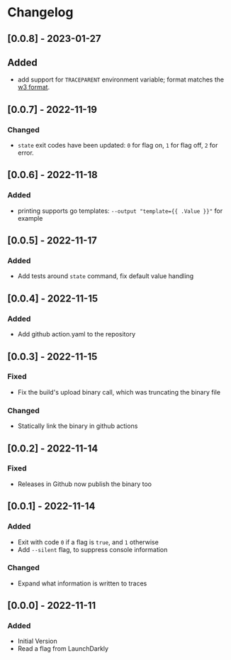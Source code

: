 # Changelog

## [0.0.8] - 2023-01-27

## Added

- add support for `TRACEPARENT` environment variable; format matches the [w3 format](https://www.w3.org/TR/trace-context-1/).

## [0.0.7] - 2022-11-19

### Changed

- `state` exit codes have been updated: `0` for flag on, `1` for flag off, `2` for error.

## [0.0.6] - 2022-11-18

### Added

- printing supports go templates: `--output "template={{ .Value }}"` for example

## [0.0.5] - 2022-11-17

### Added

- Add tests around `state` command, fix default value handling

## [0.0.4] - 2022-11-15

### Added

- Add github action.yaml to the repository

## [0.0.3] - 2022-11-15

### Fixed

- Fix the build's upload binary call, which was truncating the binary file

### Changed

- Statically link the binary in github actions

## [0.0.2] - 2022-11-14

### Fixed

- Releases in Github now publish the binary too

## [0.0.1] - 2022-11-14

### Added

- Exit with code `0` if a flag is `true`, and `1` otherwise
- Add `--silent` flag, to suppress console information

### Changed

- Expand what information is written to traces

## [0.0.0] - 2022-11-11

### Added

- Initial Version
- Read a flag from LaunchDarkly
